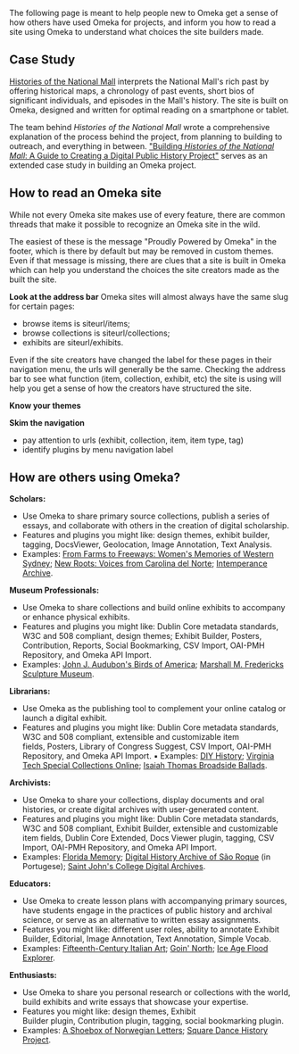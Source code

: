 The following page is meant to help people new to Omeka get a sense of how others have used Omeka for projects, and inform you how to read a site using Omeka to understand what choices the site builders made.

## Case Study
[Histories of the National Mall](http://mallhistory.org) interprets the National Mall's rich past by offering historical maps, a chronology of past events, short bios of significant individuals, and episodes in the Mall's history. The site is built on Omeka, designed and written for optimal reading on a smartphone or tablet. 

The team behind *Histories of the National Mall* wrote a comprehensive explanation of the process behind the project, from planning to building to outreach, and everything in between. ["Building *Histories of the National Mall*:  A Guide to Creating a Digital Public History Project"](http://mallhistory.org/Guide/) serves as an extended case study in building an Omeka project.

## How to read an Omeka site
While not every Omeka site makes use of every feature, there are common threads that make it possible to recognize an Omeka site in the wild. 

The easiest of these is the message "Proudly Powered by Omeka" in the footer, which is there by default but may be removed in custom themes. Even if that message is missing, there are clues that a site is built in Omeka which can help you understand the choices the site creators made as the built the site. 

**Look at the address bar** Omeka sites will almost always have the same slug for certain pages:

- browse items is siteurl/items; 
- browse collections is siteurl/collections;
- exhibits are siteurl/exhibits. 

Even if the site creators have changed the label for these pages in their navigation menu, the urls will generally be the same. Checking the address bar to see what function (item, collection, exhibit, etc) the site is using will help you get a sense of how the creators have structured the site.


**Know your themes** 

**Skim the navigation**

- pay attention to urls (exhibit, collection, item, item type, tag)
- identify plugins by menu navigation label

## How are others using Omeka?

**Scholars:**  
- Use Omeka to share primary source collections, publish a series of essays, and collaborate with others in the creation of digital scholarship.
- Features and plugins you might like: design themes, exhibit builder, tagging, DocsViewer, Geolocation, Image Annotation, Text Analysis.
- Examples: [From Farms to Freeways: Women's Memories of Western Sydney](http://omeka.uws.edu.au/farmstofreeways/); [New Roots: Voices from Carolina del Norte](https://newroots.lib.unc.edu/); [Intemperance Archive](http://intemperance.org/). 


**Museum Professionals:**  
- Use Omeka to share collections and build online exhibits to accompany or enhance physical exhibits.
- Features and plugins you might like: Dublin Core metadata standards, W3C and 508 compliant, design themes; Exhibit Builder, Posters, Contribution, Reports, Social Bookmarking, CSV Import, OAI-PMH Repository, and Omeka API Import.
- Examples: [John J. Audubon's Birds of America](http://omeka.tplcs.ca/virtual-exhibits/exhibits/show/audubon); [Marshall M. Fredericks Sculpture Museum](http://omeka.svsu.edu/).


**Librarians:**  
- Use Omeka as the publishing tool to complement your online catalog or launch a digital exhibit.
- Features and plugins you might like: Dublin Core metadata standards, W3C and 508 compliant, extensible and customizable item fields, Posters, Library of Congress Suggest, CSV Import, OAI-PMH Repository, and Omeka API Import.
	▪	Examples: [DIY History](http://diyhistory.lib.uiowa.edu/); [Virginia Tech Special Collections Online](https://digitalsc.lib.vt.edu/); [Isaiah Thomas Broadside Ballads](http://www.americanantiquarian.org/thomasballads/). 


**Archivists:**  
- Use Omeka to share your collections, display documents and oral histories, or create digital archives with user-generated content.
- Features and plugins you might like: Dublin Core metadata standards, W3C and 508 compliant, Exhibit Builder, extensible and customizable item fields, Dublin Core Extended, Docs Viewer plugin, tagging, CSV Import, OAI-PMH Repository, and Omeka API Import.
- Examples: [Florida Memory](https://www.floridamemory.com/); [Digital History Archive of São Roque](http://www.arquivosaoroque.com.br/acervo/) (in Portugese); [Saint John's College Digital Archives](http://www.digitalarchives.sjc.edu/). 


**Educators:**  
- Use Omeka to create lesson plans with accompanying primary sources, have students engage in the practices of public history and archival science, or serve as an alternative to written essay assignments. 
- Features you might like: different user roles, ability to annotate  Exhibit Builder, Editorial, Image Annotation, Text Annotation, Simple Vocab.
- Examples: [Fifteenth-Century Italian Art](http://www.quattrocentoitalia.artinterp.org/omeka/); [Goin' North](https://goinnorth.org/); [Ice Age Flood Explorer](http://floodexplorer.org/). 


**Enthusiasts:**  
- Use Omeka to share you personal research or collections with the world, build exhibits and write essays that showcase your expertise.
- Features you might like: design themes, Exhibit Builder plugin, Contribution plugin, tagging, social bookmarking plugin.
- Examples: [A Shoebox of Norwegian Letters](http://huginn.net/shoebox/letters/); [Square Dance History Project](https://squaredancehistory.org/). 